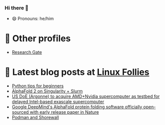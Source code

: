 ### Hi there 👋
- 😄 Pronouns: he/him

# 🧮 Other profiles
- [Research Gate](https://www.researchgate.net/profile/David-Chin-6)

# 📕 Latest blog posts at [Linux Follies](https://linuxfollies.blogspot.com/)
<!-- BLOG-POST-LIST:START -->
- [Python tips for beginners](https://linuxfollies.blogspot.com/2021/11/python-tips-for-beginners.html)
- [AlphaFold 2 on Singularity + Slurm](https://linuxfollies.blogspot.com/2021/09/alphafold-2-on-singularity-slurm.html)
- [US DoE &lpar;Argonne&rpar; to acquire AMD+Nvidia supercomputer as testbed for delayed Intel-based exascale supercomputer](https://linuxfollies.blogspot.com/2021/08/us-doe-argonne-to-acquire-amdnvidia.html)
- [Google DeepMind&#39;s AlphaFold protein folding software officially open-sourced with early release paper in Nature](https://linuxfollies.blogspot.com/2021/07/google-deepminds-alphafold-protein.html)
- [Podman and Shorewall](https://linuxfollies.blogspot.com/2021/07/podman-and-shorewall.html)
<!-- BLOG-POST-LIST:END -->

<!--
**prehensilecode/prehensilecode** is a ✨ _special_ ✨ repository because its `README.md` (this file) appears on your GitHub profile.

Here are some ideas to get you started:

- 🔭 I’m currently working on ...
- 🌱 I’m currently learning ...
- 👯 I’m looking to collaborate on ...
- 🤔 I’m looking for help with ...
- 💬 Ask me about ...
- 📫 How to reach me: ...
- 😄 Pronouns: ...
- ⚡ Fun fact: ...
-->
